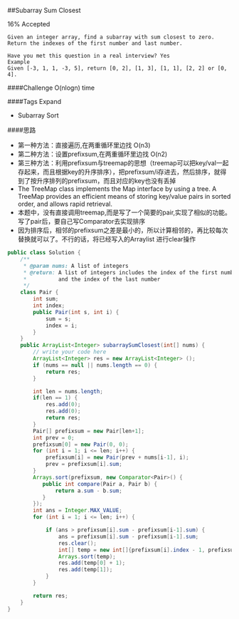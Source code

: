 ##Subarray Sum Closest

16% Accepted

	Given an integer array, find a subarray with sum closest to zero. Return the indexes of the first number and last number.

	Have you met this question in a real interview? Yes
	Example
	Given [-3, 1, 1, -3, 5], return [0, 2], [1, 3], [1, 1], [2, 2] or [0, 4].

####Challenge
O(nlogn) time

####Tags Expand
- Subarray Sort

####思路
- 第一种方法：直接遍历,在两重循环里边找 O(n3)
- 第二种方法：设置prefixsum,在两重循环里边找 O(n2)
- 第三种方法：利用prefixsum与treemap的思想（treemap可以把key/val一起存起来，而且根据key的升序排序），把prefixsum/i存进去，然后排序，就得到了按升序排列的prefixsum，而且对应的key也没有丢掉
- The TreeMap class implements the Map interface by using a tree. A TreeMap provides an efficient means of storing key/value pairs in sorted order, and allows rapid retrieval.
- 本题中，没有直接调用treemap,而是写了一个简要的pair,实现了相似的功能。 写了pair后，要自己写Comparator<pairr>去实现排序
- 因为排序后，相邻的prefixsum之差是最小的，所以计算相邻的，再比较每次替换就可以了。不行的话，将已经写入的Arraylist 进行clear操作

```java
public class Solution {
    /**
     * @param nums: A list of integers
     * @return: A list of integers includes the index of the first number
     *          and the index of the last number
     */
    class Pair {
        int sum;
        int index;
        public Pair(int s, int i) {
            sum = s;
            index = i;
        }
    }
    public ArrayList<Integer> subarraySumClosest(int[] nums) {
        // write your code here
        ArrayList<Integer> res = new ArrayList<Integer> ();
        if (nums == null || nums.length == 0) {
            return res;
        }

        int len = nums.length;
        if(len == 1) {
            res.add(0);
            res.add(0);
            return res;
        }
        Pair[] prefixsum = new Pair[len+1];
        int prev = 0;
        prefixsum[0] = new Pair(0, 0);
        for (int i = 1; i <= len; i++) {
            prefixsum[i] = new Pair(prev + nums[i-1], i);
            prev = prefixsum[i].sum;
        }
        Arrays.sort(prefixsum, new Comparator<Pair>() {
           public int compare(Pair a, Pair b) {
               return a.sum - b.sum;
           }
        });
        int ans = Integer.MAX_VALUE;
        for (int i = 1; i <= len; i++) {

            if (ans > prefixsum[i].sum - prefixsum[i-1].sum) {
                ans = prefixsum[i].sum - prefixsum[i-1].sum;
                res.clear();
                int[] temp = new int[]{prefixsum[i].index - 1, prefixsum[i - 1].index - 1};
                Arrays.sort(temp);
                res.add(temp[0] + 1);
                res.add(temp[1]);
            }
        }

        return res;
    }
}
```
